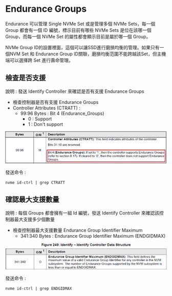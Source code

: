 # Endurance Groups

Endurance 可以管理 Single NVMe Set 或是管理多個 NVMe Sets，每一個 Group 都會有一個 ID 編號，標示目前有哪些 NVMe Sets 是位在該哪一個 Group，而每一個 NVMe Set 的屬性都會顯示目前是屬於哪一個 Group。

NVMe Group ID的設置裡面，這個可以讓SSD進行磨損均衡的管理。如果只有一個NVM Set 和 Endurance Group ID關聯，磨損均衡范圍不能跨越該Set，但主機端可以選擇跨 Set 進行壽命管理。



## 檢查是否支援

說明 : 發送 Identify Controller 來確認是否有支援 Endurance Groups

* 檢查控制器是否有支援 Endurance Groups
* Controller Attributes (CTRATT) : 
  * 99:96 Bytes : Bit 4 (Endurance_Groups)
    * 0 : Support
    * 1 : Don't support

![endurance_group](https://github.com/miniedwins/learning/blob/main/nvme/pic/identify_controller/Identify_Controller_CTRATT_Bit4_Endurance_Groups.png)

發送命令 : 

~~~shell
nvme id-ctrl | grep CTRATT
~~~



## 確認最大支援數量

說明 : 每個 Groups 都會擁有一組 Id 編號，發送 Identify Controller 來確認該控制器最大支援多少個數量

* 檢查控制器最大支援數量 Endurance Group Identifier Maximum
  * 341:340 Bytes : Endurance Group Identifier Maximum (ENDGIDMAX)

![Identifier Maximum](https://github.com/miniedwins/learning/blob/main/nvme/pic/identify_controller/Identify_Controller_Endurance_Group_Identifier_Maximum.png)

發送命令 : 

~~~shell
nvme id-ctrl | grep ENDGIDMAX
~~~

